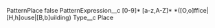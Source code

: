 <?xml version="1.0" encoding="UTF-8"?>
<CustomMetadata xmlns="http://soap.sforce.com/2006/04/metadata" xmlns:xsi="http://www.w3.org/2001/XMLSchema-instance" xmlns:xsd="http://www.w3.org/2001/XMLSchema">
    <label>PatternPlace</label>
    <protected>false</protected>
    <values>
        <field>PatternExpression__c</field>
        <value xsi:type="xsd:string">[0-9]* [a-z,A-Z]* *([O,o]ffice|[H,h]ouse|[B,b]uilding)</value>
    </values>
    <values>
        <field>Type__c</field>
        <value xsi:type="xsd:string">Place</value>
    </values>
</CustomMetadata>

